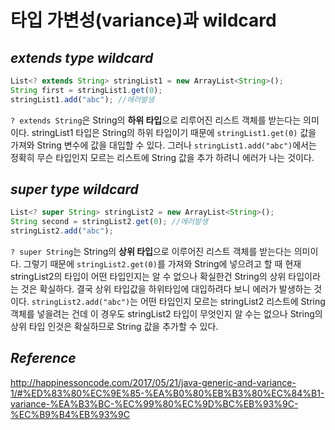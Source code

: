 # **타입 가변성(variance)과 wildcard**

## *extends type wildcard*

```js
List<? extends String> stringList1 = new ArrayList<String>();
String first = stringList1.get(0);
stringList1.add("abc"); //에러발생
```

`? extends String`은 String의 **하위 타입**으로 리루어진 리스트 객체를 받는다는 의미이다. stringList1 타입은 String의 하위 타입이기 때문에 
`stringList1.get(0)` 값을 가져와 String 변수에 값을 대입할 수 있다. 그러나 `stringList1.add("abc")`에서는 정확히 무슨 타입인지 모르는 리스트에 String 값을 추가 하려니 에러가 나는 것이다.

## *super type wildcard*

```js
List<? super String> stringList2 = new ArrayList<String>();
String second = stringList2.get(0); //에러발생
stringList2.add("abc");
```

`? super String`는 String의 **상위 타입**으로 이루어진 리스트 객체를 받는다는 의미이다. 그렇기 때문에 `stringList2.get(0)`를 가져와 String에 넣으려고 할 때 현재 stringList2의 타입이 어떤 타입인지는 알 수 없으나 확실한건 String의 상위 타입이라는 것은 확실하다. 결국 상위 타입값을 하위타입에 대입하려다 보니 에러가 발생하는 것이다. `stringList2.add("abc")`는 어떤 타입인지 모르는 stringList2 리스트에 String 객체를 넣을려는 건데 이 경우도 stringList2 타입이 무엇인지 알 수는 없으나 String의 상위 타입 인것은 확실하므로 String 값을 추가할 수 있다.

## *Reference*

<http://happinessoncode.com/2017/05/21/java-generic-and-variance-1/#%ED%83%80%EC%9E%85-%EA%B0%80%EB%B3%80%EC%84%B1-variance-%EA%B3%BC-%EC%99%80%EC%9D%BC%EB%93%9C-%EC%B9%B4%EB%93%9C>